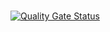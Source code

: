 # 

[![Quality Gate Status](https://sonarcloud.io/api/project_badges/measure?project=AndrewPoppe_Security-Access-Groups&metric=alert_status)](https://sonarcloud.io/summary/new_code?id=AndrewPoppe_Security-Access-Groups)

